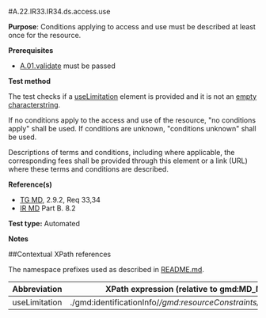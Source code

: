 #A.22.IR33.IR34.ds.access.use

**Purpose**: Conditions applying to access and use must be described at least once for the resource.

**Prerequisites**
* [A.01.validate](A.01.validate.md) must be passed

**Test method**

The test checks if a [useLimitation](#useLimitation) element is provided and it is not an [empty characterstring](./README.md#emptychar).

If no conditions apply to the access and use of the resource, "no
conditions apply" shall be used. If conditions are unknown, "conditions
unknown" shall be used.

Descriptions of terms and conditions, including where applicable, the
corresponding fees shall be provided through this element or a link
(URL) where these terms and conditions are described.

**Reference(s)**	 

* [TG MD](./README.md#ref_TG_MD), 2.9.2, Req 33,34
* [IR MD](README.md#ref_IR_MD) Part B. 8.2

**Test type:** Automated

**Notes**

##Contextual XPath references

The namespace prefixes used as described in [README.md](./README.md#namespaces).

Abbreviation                                   |  XPath expression (relative to gmd:MD_Metadata)
-----------------------------------------------| -------------------------------------------------------------------------
<a name="useLimitation"></a> useLimitation  | ./gmd:identificationInfo/*/gmd:resourceConstraints/*/gmd:useLimitation
